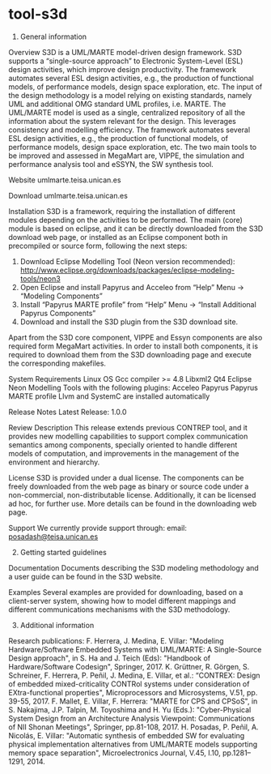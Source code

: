 # tool-s3d

1. General information

Overview
S3D is a UML/MARTE model-driven design framework. S3D supports a “single-source approach” to Electronic System-Level (ESL) design activities, which improve design productivity. The framework automates several ESL design activities, e.g., the production of functional models, of performance models, design space exploration, etc. The input of the design methodology is a model relying on existing standards, namely UML and additional OMG standard UML profiles, i.e. MARTE. The UML/MARTE model is used as a single, centralized repository of all the information about the system relevant for the design. This leverages consistency and modelling efficiency. The framework automates several ESL design activities, e.g., the production of functional models, of performance models, design space exploration, etc.
The two main tools to be improved and assessed in MegaMart are, VIPPE, the simulation and performance analysis tool and eSSYN, the SW synthesis tool.

Website
  umlmarte.teisa.unican.es

Download
  umlmarte.teisa.unican.es
 
Installation
S3D is a framework, requiring the installation of different modules depending on the activities to be performed. The main (core) module is based on eclipse, and it can be directly downloaded from the S3D download web page, or installed as an Eclipse component both in precompiled or source form, following the next steps:
 
1. 	Download Eclipse Modelling Tool (Neon version recommended): http://www.eclipse.org/downloads/packages/eclipse-modeling-tools/neon3
2. 	Open Eclipse and install Papyrus and Acceleo from “Help” Menu -> “Modeling Components”
3. 	Install “Papyrus MARTE profile” from “Help” Menu -> “Install Additional Papyrus Components”
4. 	Download and install the S3D plugin from the S3D download site.
 
Apart from the S3D core component, VIPPE and Essyn components are also required form MegaMart activities. In order to install both components, it is required to download them from the S3D downloading page and execute the corresponding makefiles.
 
System Requirements
  Linux OS
  Gcc compiler >= 4.8
  Libxml2
  Qt4
  Eclipse Neon Modelling Tools with the following plugins:
  Acceleo
  Papyrus
  Papyrus MARTE profile
  Llvm and SystemC are installed automatically
 
Release Notes
  Latest Release: 1.0.0
 
Review Description
This release extends previous CONTREP tool, and it provides new modelling capabilities to support complex communication semantics among components, specially oriented to handle different models of computation, and improvements in the management of the environment and hierarchy.
 
License
S3D is provided under a dual license. The components can be freely downloaded from the web page as binary or source code under a non-commercial, non-distributable license. Additionally, it can be licensed ad hoc, for further use. More details can be found in the downloading web page.
 
Support
We currently provide support through:
email: posadash@teisa.unican.es

2. Getting started guidelines

Documentation
Documents describing the S3D modeling methodology and a user guide can be found in the S3D website.
        	
Examples
Several examples are provided for downloading, based on a client-server system, showing how to model different mappings and different communications mechanisms with the S3D methodology.
 
3. Additional information

Research publications:
F. Herrera, J. Medina, E. Villar: "Modeling Hardware/Software Embedded Systems with UML/MARTE: A Single-Source Design approach", in S. Ha and J. Teich (Eds): "Handbook of Hardware/Software Codesign", Springer, 2017.
K. Grüttner, R. Görgen, S. Schreiner, F. Herrera, P. Peñil, J. Medina, E. Villar, et al.: “CONTREX: Design of embedded mixed-criticality CONTRol systems under consideration of EXtra-functional properties", Microprocessors and Microsystems, V.51, pp. 39-55, 2017.
F. Mallet, E. Villar, F. Herrera: "MARTE for CPS and CPSoS", in S. Nakajima, J.P. Talpin, M. Toyoshima and H. Yu (Eds.): "Cyber-Physical System Design from an Architecture Analysis Viewpoint: Communications of NII Shonan Meetings", Springer, pp.81-108, 2017.
H. Posadas, P. Peñil, A. Nicolás, E. Villar: "Automatic synthesis of embedded SW for evaluating physical implementation alternatives from UML/MARTE models supporting memory space separation", Microelectronics Journal, V.45, I.10, pp.1281–1291, 2014.

